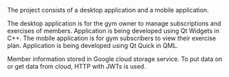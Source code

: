 The project consists of a desktop application and a mobile application.

The desktop application is for the gym owner to manage subscriptions and exercises of members. Application is being developed using Qt Widgets in C++.
The mobile application is for gym subscribers to view their exercise plan. Application is being developed using Qt Quick in QML.

Member information stored in Google cloud storage service. To put data on or get data from cloud, HTTP with JWTs is used.
